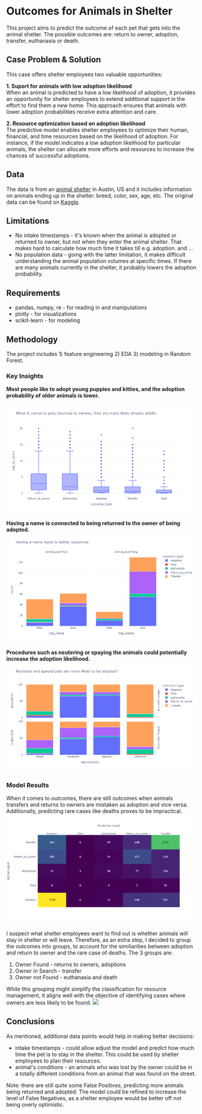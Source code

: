 # Outcomes for Animals in Shelter

This project aims to predict the outcome of each pet that gets into the animal shelter. 
The possible outcomes are: return to owner, adoption, transfer, euthanasia or death.

## Case Problem & Solution
This case offers shelter employees two valuable opportunities:

**1. Suport for animals with low adoption likelihood**  
When an animal is predicted to have a low likelihood of adoption, it provides an opportunity for shelter employees to extend additional support in the effort to find them a new home. This approach ensures that animals with lower adoption probabilities receive extra attention and care.  

**2. Resource optimization based on adoption likelihood**  
The predictive model enables shelter employees to optimize their human, financial, and time resources based on the likelihood of adoption. For instance, if the model indicates a low adoption likelihood for particular animals, the shelter can allocate more efforts and resources to increase the chances of successful adoptions.

## Data
The data is from an [animal shelter](https://www.austintexas.gov/austin-animal-center) in Austin, US and it includes information on animals ending up in the shelter: breed, color, sex, age, etc.
The original data can be found on [Kaggle](https://www.kaggle.com/competitions/shelter-animal-outcomes).

## Limitations
* No intake timestamps - it's known when the animal is adopted or returned to owner, but not when they enter the animal shelter.
That makes hard to calculate how much time it takes till e.g. adoption. and ...
* No population data - going with the latter limitation, it makes difficult understanding the animal population volumes at specific times. If there are many animals currently in the shelter, it probably lowers the adoption probability.

## Requirements
* pandas, numpy, re - for reading in and manipulations
* plotly - for visualizations
* scikit-learn - for modeling 

## Methodology
The project includes 1) feature engineering 2) EDA 3) modeling in Random Forest.

### Key Insights
**Most people like to adopt young puppies and kitties, and the adoption probability of older animals is lower.**

![](plots/outcome_age)

**Having a name is connected to being returned to the owner of being adopted.**
![](plots/outcome_name)

**Procedures such as neutering or spaying the animals could potentially increase the adoption likelihood.**
![](plots/outcome_type_by_reproduction)

### Model Results
When it comes to outcomes, there are still outcomes when animals transfers and returns to owners are mistaken as adoption and vice versa.
Additionally, predicting rare cases like deaths proves to be impractical.
![](plots/confusion_matrix_outcome_type)

I suspect what shelter employees want to find out is whether animals will stay in shelter or will leave.
Therefore, as an extra step, I decided to group the outcomes into groups, to account for the similiarities between adoption and return to owner and the rare case of deaths.
The 3 groups are:
1) Owner Found - returns to owners, adoptions
2) Owner in Search - transfer
3) Owner not Found - euthanasia and death

While this grouping might simplify the classification for resource management, it aligns well with the objective of identifying cases where owners are less likely to be found.
![](plots/confusion_matrix_outcome)


## Conclusions
As mentioned, additional data points would help in making better decisions:
- intake timestamps - could allow adjust the model and predict how much time the pet is to stay in the shelter. This could be used by shelter employees to plan their resources. 
- animal's conditions - an animals who was lost by the owner could be in a totally different conditions from an animal that was found on the street.

Note: there are still quite some False Positives, predicting more animals being returned and adopted. The model could be refined to increase the level of False Negatives, as a shelter employee would be better off not being overly optimistic. 